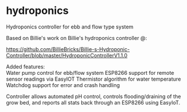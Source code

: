 # hydroponics
Hydroponics controller for ebb and flow type system

Based on Billie's work on Billie's hydroponics controller @:

https://github.com/BillieBricks/Billie-s-Hydroponic-Controller/blob/master/HydroponicControllerV1.1.0

Added features:  
Water pump control for ebb/flow system
ESP8266 support for remote sensor readings via EasyIOT
Thermistor algorithm for water temperature
Watchdog support for error and crash handling

Controller allows automated pH control, controls flooding/draining of the grow bed,
and reports all stats back through an ESP8266 using EasyIoT.
